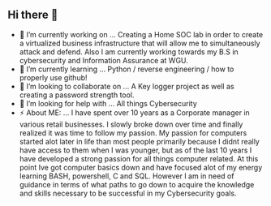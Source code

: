## Hi there 👋

- 🔭 I’m currently working on ... Creating a Home SOC lab in order to create a virtualized business infrastructure that will allow me to simultaneously attack and defend. Also I am currently working towards my B.S in cybersecurity and Information Assurance at WGU.
- 🌱 I’m currently learning ... Python / reverse engineering / how to properly use github!
- 👯 I’m looking to collaborate on ... A Key logger project as well as creating a password strength tool. 
- 🤔 I’m looking for help with ... All things Cybersecurity
- ⚡ About ME: ... I have spent over 10 years as a Corporate manager in various retail businesses. I slowly broke down over time and finally realized it was time to follow my passion. My passion for computers started alot later in life than most people primarily because I didnt really have access to them when I was younger, but as of the last 10 years I have developed a strong passion for all things computer related. At this point Ive got computer basics down and have focused alot of my energy learning BASH, powershell, C and SQL. However I am in need of guidance in terms of what paths to go down to acquire the knowledge and skills necessary to be successful in my Cybersecurity goals. 
